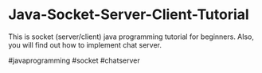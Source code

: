 # Java-Socket-Server-Client-Tutorial
This is socket (server/client) java programming tutorial for beginners. Also, you will find out how to implement chat server.

#javaprogramming #socket #chatserver

